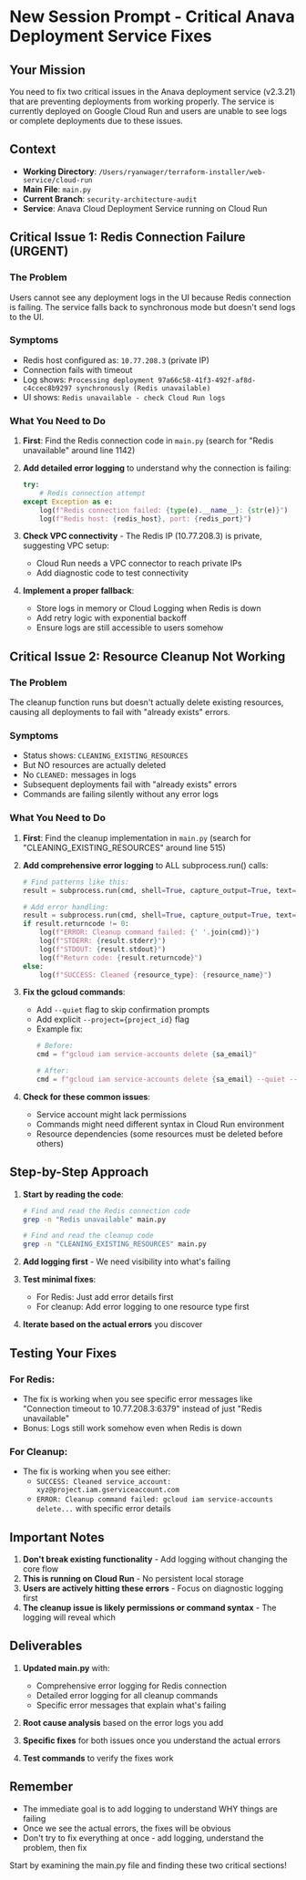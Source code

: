 # New Session Prompt - Critical Anava Deployment Service Fixes

## Your Mission
You need to fix two critical issues in the Anava deployment service (v2.3.21) that are preventing deployments from working properly. The service is currently deployed on Google Cloud Run and users are unable to see logs or complete deployments due to these issues.

## Context
- **Working Directory**: `/Users/ryanwager/terraform-installer/web-service/cloud-run`
- **Main File**: `main.py`
- **Current Branch**: `security-architecture-audit`
- **Service**: Anava Cloud Deployment Service running on Cloud Run

## Critical Issue 1: Redis Connection Failure (URGENT)

### The Problem
Users cannot see any deployment logs in the UI because Redis connection is failing. The service falls back to synchronous mode but doesn't send logs to the UI.

### Symptoms
- Redis host configured as: `10.77.208.3` (private IP)
- Connection fails with timeout
- Log shows: `Processing deployment 97a66c58-41f3-492f-af8d-c4ccec8b9297 synchronously (Redis unavailable)`
- UI shows: `Redis unavailable - check Cloud Run logs`

### What You Need to Do
1. **First**: Find the Redis connection code in `main.py` (search for "Redis unavailable" around line 1142)
2. **Add detailed error logging** to understand why the connection is failing:
   ```python
   try:
       # Redis connection attempt
   except Exception as e:
       log(f"Redis connection failed: {type(e).__name__}: {str(e)}")
       log(f"Redis host: {redis_host}, port: {redis_port}")
   ```

3. **Check VPC connectivity** - The Redis IP (10.77.208.3) is private, suggesting VPC setup:
   - Cloud Run needs a VPC connector to reach private IPs
   - Add diagnostic code to test connectivity

4. **Implement a proper fallback**:
   - Store logs in memory or Cloud Logging when Redis is down
   - Add retry logic with exponential backoff
   - Ensure logs are still accessible to users somehow

## Critical Issue 2: Resource Cleanup Not Working

### The Problem
The cleanup function runs but doesn't actually delete existing resources, causing all deployments to fail with "already exists" errors.

### Symptoms
- Status shows: `CLEANING_EXISTING_RESOURCES`
- But NO resources are actually deleted
- No `CLEANED:` messages in logs
- Subsequent deployments fail with "already exists" errors
- Commands are failing silently without any error logs

### What You Need to Do
1. **First**: Find the cleanup implementation in `main.py` (search for "CLEANING_EXISTING_RESOURCES" around line 515)

2. **Add comprehensive error logging** to ALL subprocess.run() calls:
   ```python
   # Find patterns like this:
   result = subprocess.run(cmd, shell=True, capture_output=True, text=True)
   
   # Add error handling:
   result = subprocess.run(cmd, shell=True, capture_output=True, text=True)
   if result.returncode != 0:
       log(f"ERROR: Cleanup command failed: {' '.join(cmd)}")
       log(f"STDERR: {result.stderr}")
       log(f"STDOUT: {result.stdout}")
       log(f"Return code: {result.returncode}")
   else:
       log(f"SUCCESS: Cleaned {resource_type}: {resource_name}")
   ```

3. **Fix the gcloud commands**:
   - Add `--quiet` flag to skip confirmation prompts
   - Add explicit `--project={project_id}` flag
   - Example fix:
     ```python
     # Before:
     cmd = f"gcloud iam service-accounts delete {sa_email}"
     
     # After:
     cmd = f"gcloud iam service-accounts delete {sa_email} --quiet --project={project_id}"
     ```

4. **Check for these common issues**:
   - Service account might lack permissions
   - Commands might need different syntax in Cloud Run environment
   - Resource dependencies (some resources must be deleted before others)

## Step-by-Step Approach

1. **Start by reading the code**:
   ```bash
   # Find and read the Redis connection code
   grep -n "Redis unavailable" main.py
   
   # Find and read the cleanup code
   grep -n "CLEANING_EXISTING_RESOURCES" main.py
   ```

2. **Add logging first** - We need visibility into what's failing

3. **Test minimal fixes**:
   - For Redis: Just add error details first
   - For cleanup: Add error logging to one resource type first

4. **Iterate based on the actual errors** you discover

## Testing Your Fixes

### For Redis:
- The fix is working when you see specific error messages like "Connection timeout to 10.77.208.3:6379" instead of just "Redis unavailable"
- Bonus: Logs still work somehow even when Redis is down

### For Cleanup:
- The fix is working when you see either:
  - `SUCCESS: Cleaned service_account: xyz@project.iam.gserviceaccount.com`
  - `ERROR: Cleanup command failed: gcloud iam service-accounts delete...` with specific error details

## Important Notes

1. **Don't break existing functionality** - Add logging without changing the core flow
2. **This is running on Cloud Run** - No persistent local storage
3. **Users are actively hitting these errors** - Focus on diagnostic logging first
4. **The cleanup issue is likely permissions or command syntax** - The logging will reveal which

## Deliverables

1. **Updated main.py** with:
   - Comprehensive error logging for Redis connection
   - Detailed error logging for all cleanup commands
   - Specific error messages that explain what's failing

2. **Root cause analysis** based on the error logs you add

3. **Specific fixes** for both issues once you understand the actual errors

4. **Test commands** to verify the fixes work

## Remember
- The immediate goal is to add logging to understand WHY things are failing
- Once we see the actual errors, the fixes will be obvious
- Don't try to fix everything at once - add logging, understand the problem, then fix

Start by examining the main.py file and finding these two critical sections!